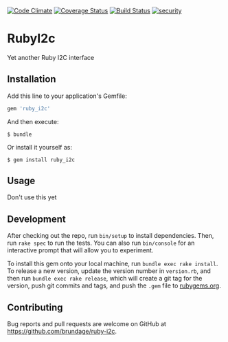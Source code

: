 [![Code Climate](https://codeclimate.com/github/brundage/ruby-i2c/badges/gpa.svg)](https://codeclimate.com/github/brundage/ruby-i2c)
[![Coverage Status](https://coveralls.io/repos/github/brundage/ruby-i2c/badge.svg?branch=master)](https://coveralls.io/github/brundage/ruby-i2c?branch=master)
[![Build Status](https://travis-ci.org/brundage/ruby-i2c.svg?branch=master)](https://travis-ci.org/brundage/ruby-i2c)
[![security](https://hakiri.io/github/brundage/ruby-i2c/master.svg)](https://hakiri.io/github/brundage/ruby-i2c/master)

# RubyI2c

Yet another Ruby I2C interface

## Installation

Add this line to your application's Gemfile:

```ruby
gem 'ruby_i2c'
```

And then execute:

    $ bundle

Or install it yourself as:

    $ gem install ruby_i2c

## Usage

Don't use this yet

## Development

After checking out the repo, run `bin/setup` to install dependencies. Then, run `rake spec` to run the tests. You can also run `bin/console` for an interactive prompt that will allow you to experiment.

To install this gem onto your local machine, run `bundle exec rake install`. To release a new version, update the version number in `version.rb`, and then run `bundle exec rake release`, which will create a git tag for the version, push git commits and tags, and push the `.gem` file to [rubygems.org](https://rubygems.org).

## Contributing

Bug reports and pull requests are welcome on GitHub at https://github.com/brundage/ruby-i2c.

